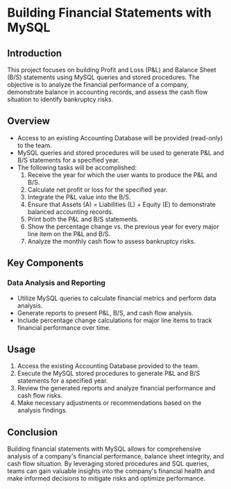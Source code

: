 # Building Financial Statements with MySQL

## Introduction

This project focuses on building Profit and Loss (P&L) and Balance Sheet (B/S) statements using MySQL queries and stored procedures. The objective is to analyze the financial performance of a company, demonstrate balance in accounting records, and assess the cash flow situation to identify bankruptcy risks.

## Overview

- Access to an existing Accounting Database will be provided (read-only) to the team.
- MySQL queries and stored procedures will be used to generate P&L and B/S statements for a specified year.
- The following tasks will be accomplished:
  1. Receive the year for which the user wants to produce the P&L and B/S.
  2. Calculate net profit or loss for the specified year.
  3. Integrate the P&L value into the B/S.
  4. Ensure that Assets (A) = Liabilities (L) + Equity (E) to demonstrate balanced accounting records.
  5. Print both the P&L and B/S statements.
  6. Show the percentage change vs. the previous year for every major line item on the P&L and B/S.
  7. Analyze the monthly cash flow to assess bankruptcy risks.

## Key Components

### Data Analysis and Reporting

- Utilize MySQL queries to calculate financial metrics and perform data analysis.
- Generate reports to present P&L, B/S, and cash flow analysis.
- Include percentage change calculations for major line items to track financial performance over time.

## Usage

1. Access the existing Accounting Database provided to the team.
2. Execute the MySQL stored procedures to generate P&L and B/S statements for a specified year.
3. Review the generated reports and analyze financial performance and cash flow risks.
4. Make necessary adjustments or recommendations based on the analysis findings.

## Conclusion

Building financial statements with MySQL allows for comprehensive analysis of a company's financial performance, balance sheet integrity, and cash flow situation. By leveraging stored procedures and SQL queries, teams can gain valuable insights into the company's financial health and make informed decisions to mitigate risks and optimize performance.
